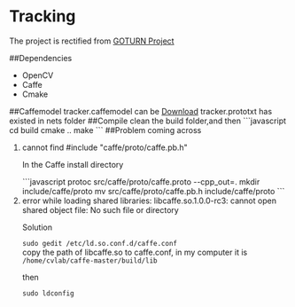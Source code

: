 # Tracking
The project is rectified from <a href="https://github.com/davheld/GOTURN">GOTURN Project</a>

##Dependencies
<ul>
<li>OpenCV</li>
<li>Caffe</li>
<li>Cmake</li>
</ul>
##Caffemodel
tracker.caffemodel can be 
<a href=http://cs.stanford.edu/people/davheld/public/GOTURN/trained_model/tracker.caffemodel>Download</a>  
tracker.prototxt has existed in nets folder
##Compile
clean the build folder,and then
```javascript
cd build
cmake ..
make
```
##Problem coming across
<ol>
<li>cannot find #include "caffe/proto/caffe.pb.h"</li>
<p>In the Caffe install directory</p>
```javascript
protoc src/caffe/proto/caffe.proto --cpp_out=.
mkdir include/caffe/proto
mv src/caffe/proto/caffe.pb.h include/caffe/proto
```
<li>error while loading shared libraries: libcaffe.so.1.0.0-rc3: cannot open shared object file: No such file or directory</li>
<p>Solution</p>

<code>sudo gedit /etc/ld.so.conf.d/caffe.conf</code>  
copy the path of libcaffe.so to caffe.conf, in my computer it is
<code>/home/cvlab/caffe-master/build/lib</code>
<p>then</p> 
<code>sudo ldconfig</code>
